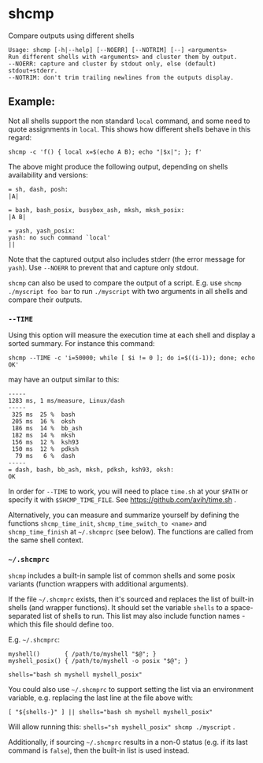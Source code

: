 # shcmp
Compare outputs using different shells

```
Usage: shcmp [-h|--help] [--NOERR] [--NOTRIM] [--] <arguments>
Run different shells with <arguments> and cluster them by output.
--NOERR: capture and cluster by stdout only, else (default) stdout+stderr.
--NOTRIM: don't trim trailing newlines from the outputs display.
```

## Example:
Not all shells support the non standard `local` command, and some need to quote
assignments in `local`. This shows how different shells behave in this regard:

```
shcmp -c 'f() { local x=$(echo A B); echo "|$x|"; }; f'
```

The above might produce the following output, depending on shells availability
and versions:

```
= sh, dash, posh:
|A|

= bash, bash_posix, busybox_ash, mksh, mksh_posix:
|A B|

= yash, yash_posix:
yash: no such command `local'
||
```

Note that the captured output also includes stderr (the error message for
`yash`). Use `--NOERR` to prevent that and capture only stdout.

`shcmp` can also be used to compare the output of a script. E.g. use
`shcmp ./myscript foo bar` to run `./myscript` with two arguments in all shells
and compare their outputs.

### `--TIME`

Using this option will measure the execution time at each shell and display
a sorted summary. For instance this command:

```
shcmp --TIME -c 'i=50000; while [ $i != 0 ]; do i=$((i-1)); done; echo OK'
```

may have an output similar to this:

```
-----
1283 ms, 1 ms/measure, Linux/dash
-----
 325 ms  25 %  bash
 205 ms  16 %  oksh
 186 ms  14 %  bb_ash
 182 ms  14 %  mksh
 156 ms  12 %  ksh93
 150 ms  12 %  pdksh
  79 ms   6 %  dash
-----
= dash, bash, bb_ash, mksh, pdksh, ksh93, oksh:
OK
```

In order for `--TIME` to work, you will need to place `time.sh` at your `$PATH`
or specify it with `$SHCMP_TIME_FILE`. See https://github.com/avih/time.sh .

Alternatively, you can measure and summarize yourself by defining the functions
`shcmp_time_init`, `shcmp_time_switch_to <name>` and `shcmp_time_finish` at
`~/.shcmprc` (see below). The functions are called from the same shell context.

### `~/.shcmprc`

`shcmp` includes a built-in sample list of common shells and some posix
variants (function wrappers with additional arguments).

If the file `~/.shcmprc` exists, then it's sourced and replaces the list of
built-in shells (and wrapper functions). It should set the variable `shells` to
a space-separated list of shells to run. This list may also include function
names - which this file should define too.

E.g. `~/.shcmprc`:
```shell
myshell()       { /path/to/myshell "$@"; }
myshell_posix() { /path/to/myshell -o posix "$@"; }

shells="bash sh myshell myshell_posix"
```

You could also use `~/.shcmprc` to support setting the list via an environment
variable, e.g. replacing the last line at the file above with:
```
[ "${shells-}" ] || shells="bash sh myshell myshell_posix"
```
Will allow running this: `shells="sh myshell_posix" shcmp ./myscript` .

Additionally, if sourcing `~/.shcmprc` results in a non-0 status (e.g. if its
last command is `false`), then the built-in list is used instead.
